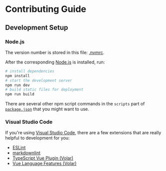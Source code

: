 # Contributing Guide

## Development Setup

### Node.js

The version number is stored in this file: [.nvmrc](../.nvmrc).

After the corresponding [Node.js](https://nodejs.org/) is installed, run:

```sh
# install dependencies
npm install
# start the development server
npm run dev
# build static files for deployment
npm run build
```

There are several other npm script commands in the `scripts` part of [`package.json`](../package.json) that you might want to use.

### Visual Studio Code

If you're using [Visual Studio Code](https://code.visualstudio.com/), there are a few extensions that are really helpful to development for you:

- [ESLint](https://marketplace.visualstudio.com/items?itemName=dbaeumer.vscode-eslint)
- [markdownlint](https://marketplace.visualstudio.com/items?itemName=DavidAnson.vscode-markdownlint)
- [TypeScript Vue Plugin (Volar)](https://marketplace.visualstudio.com/items?itemName=Vue.vscode-typescript-vue-plugin)
- [Vue Language Features (Volar)](https://marketplace.visualstudio.com/items?itemName=Vue.volar)
